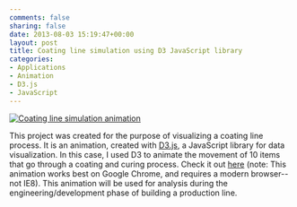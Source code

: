 ```yaml
---
comments: false
sharing: false
date: 2013-08-03 15:19:47+00:00
layout: post
title: Coating line simulation using D3 JavaScript library
categories:
- Applications
- Animation
- D3.js
- JavaScript
---
```


[![Coating line simulation animation]({{root_url}}/images/box-animation.png)](http://janmilosh.com/simulation)

This project was created for the purpose of visualizing a coating line process. It is an animation, created with [D3.js](http://d3.js), a JavaScript library for data visualization. In this case, I used D3 to animate the movement of 10 items that go through a coating and curing process. Check it out [here](http://janmilosh.com/simulation) (note: This animation works best on Google Chrome, and requires a modern browser--not IE8). This animation will be used for analysis during the engineering/development phase of building a production line.
